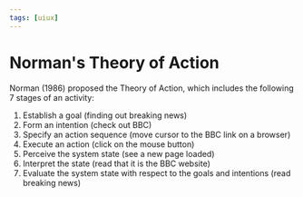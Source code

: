 ```yaml
---
tags: [uiux]
---
```


# Norman's Theory of Action

Norman (1986) proposed the Theory of Action, which includes the following 7
stages of an activity:
1. Establish a goal (finding out breaking news)
2. Form an intention (check out BBC)
3. Specify an action sequence (move cursor to the BBC link on a browser)
4. Execute an action (click on the mouse button)
5. Perceive the system state (see a new page loaded)
6. Interpret the state (read that it is the BBC website)
7. Evaluate the system state with respect to the goals and intentions (read
   breaking news)
